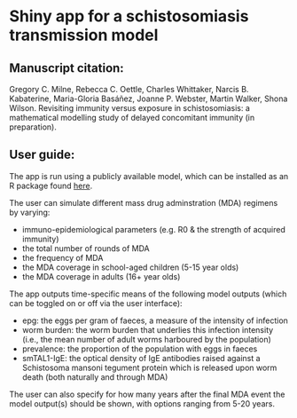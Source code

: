 # Shiny app for a schistosomiasis transmission model

## Manuscript citation:
Gregory C. Milne, Rebecca C. Oettle, Charles Whittaker, Narcis B. Kabaterine, Maria-Gloria Basáñez, Joanne P. Webster, Martin Walker, Shona Wilson. Revisiting immunity versus exposure in schistosomiasis: a mathematical modelling study of delayed concomitant immunity (in preparation).

## User guide:
The app is run using a publicly available model, which can be installed as an R package found [here](https://github.com/gcmilne/SchistoTransmissionModel).

The user can simulate different mass drug adminstration (MDA) regimens by varying:
- immuno-epidemiological parameters (e.g. R0 & the strength of acquired immunity)
- the total number of rounds of MDA
- the frequency of MDA
- the MDA coverage in school-aged children (5-15 year olds)
- the MDA coverage in adults (16+ year olds)

The app outputs time-specific means of the following model outputs (which can be toggled on or off via the user interface):
- epg: the eggs per gram of faeces, a measure of the intensity of infection
- worm burden: the worm burden that underlies this infection intensity (i.e., the mean number of adult worms harboured by the population)
- prevalence: the proportion of the population with eggs in faeces
- smTAL1-IgE: the optical density of IgE antibodies raised against a Schistosoma mansoni tegument protein which is released upon worm death (both naturally and through MDA)

The user can also specify for how many years after the final MDA event the model output(s) should be shown, with options ranging from 5-20 years.

